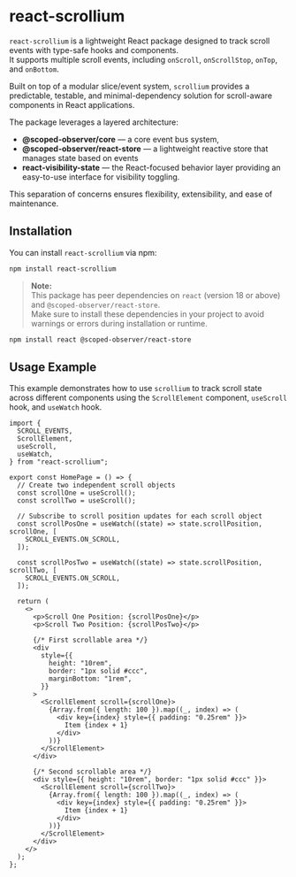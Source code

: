 # react-scrollium

`react-scrollium` is a lightweight React package designed to track scroll events with type-safe hooks and components.  
It supports multiple scroll events, including `onScroll`, `onScrollStop`, `onTop`, and `onBottom`.

Built on top of a modular slice/event system, `scrollium` provides a predictable, testable, and minimal-dependency solution for scroll-aware components in React applications.

The package leverages a layered architecture:

- **@scoped-observer/core** — a core event bus system,
- **@scoped-observer/react-store** — a lightweight reactive store that manages state based on events
- **react-visibility-state** — the React-focused behavior layer providing an easy-to-use interface for visibility toggling.

This separation of concerns ensures flexibility, extensibility, and ease of maintenance.

## Installation

You can install `react-scrollium` via npm:

```bash
npm install react-scrollium
```

> **Note:**  
> This package has peer dependencies on `react` (version 18 or above) and `@scoped-observer/react-store`.  
> Make sure to install these dependencies in your project to avoid warnings or errors during installation or runtime.

```bash
npm install react @scoped-observer/react-store
```

## Usage Example

This example demonstrates how to use `scrollium` to track scroll state across different components using the `ScrollElement` component, `useScroll` hook, and `useWatch` hook.

```tsx
import {
  SCROLL_EVENTS,
  ScrollElement,
  useScroll,
  useWatch,
} from "react-scrollium";

export const HomePage = () => {
  // Create two independent scroll objects
  const scrollOne = useScroll();
  const scrollTwo = useScroll();

  // Subscribe to scroll position updates for each scroll object
  const scrollPosOne = useWatch((state) => state.scrollPosition, scrollOne, [
    SCROLL_EVENTS.ON_SCROLL,
  ]);

  const scrollPosTwo = useWatch((state) => state.scrollPosition, scrollTwo, [
    SCROLL_EVENTS.ON_SCROLL,
  ]);

  return (
    <>
      <p>Scroll One Position: {scrollPosOne}</p>
      <p>Scroll Two Position: {scrollPosTwo}</p>

      {/* First scrollable area */}
      <div
        style={{
          height: "10rem",
          border: "1px solid #ccc",
          marginBottom: "1rem",
        }}
      >
        <ScrollElement scroll={scrollOne}>
          {Array.from({ length: 100 }).map((_, index) => (
            <div key={index} style={{ padding: "0.25rem" }}>
              Item {index + 1}
            </div>
          ))}
        </ScrollElement>
      </div>

      {/* Second scrollable area */}
      <div style={{ height: "10rem", border: "1px solid #ccc" }}>
        <ScrollElement scroll={scrollTwo}>
          {Array.from({ length: 100 }).map((_, index) => (
            <div key={index} style={{ padding: "0.25rem" }}>
              Item {index + 1}
            </div>
          ))}
        </ScrollElement>
      </div>
    </>
  );
};
```
